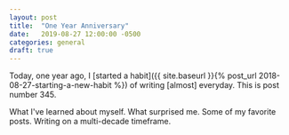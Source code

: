 ```yaml
---
layout: post
title:  "One Year Anniversary"
date:   2019-08-27 12:00:00 -0500
categories: general
draft: true
---
```


Today, one year ago, I [started a habit]({{ site.baseurl }}{% post_url 2018-08-27-starting-a-new-habit %}) of writing [almost] everyday. This is post number 345. 

What I've learned about myself.
What surprised me.
Some of my favorite posts.
Writing on a multi-decade timeframe.